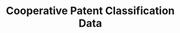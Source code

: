 ---
layout: default
bigquery: https://console.cloud.google.com/bigquery?p=patents-public-data&d=cpc&page=dataset
citation: '“Cooperative Patent Classification” by the EPO and USPTO, for public use. '
contributors: EPO, USPTO
cost: None
description: Cooperative Patent Classification Data contains the scheme and definitions
  of the Cooperative Patent Classification system for classifying patent documents.
  The CPC is the result of a partnership between the EPO and the USPTO in their joint
  effort to develop a common, internationally compatible classification system for
  technical documents, in particular patent publications, which will be used by both
  offices in the patent granting process
documentation: https://www.cooperativepatentclassification.org/cpcSchemeAndDefinitions
last_edit: 04/13/2022, 07:31:22
location: https://www.cooperativepatentclassification.org/index
maintained_by: USPTO, EPO
schema_fields:
- limiting_references
- glossary
- ipc_concordant
- residualReferences
- titlePart
- parents
- children
- informative_references
- breakdownCode
- application_references
- child_groups
- breakdown_code
- childGroups
- level
- definition
- dateRevised
- titleFull
- status
- symbol
- ipcConcordant
- synonyms
- additional_only
- limitingReferences
- notAllocatable
- title_full
- date_revised
- title_part
- residual_references
- informativeReferences
- applicationReferences
- not_allocatable
- sizeCache
shortname: cooperative_patent_classification
tags:
- patents
- science
title: Cooperative Patent Classification Data
uuid: 984374a7-16e9-4b35-9445-458daceb01bf
---